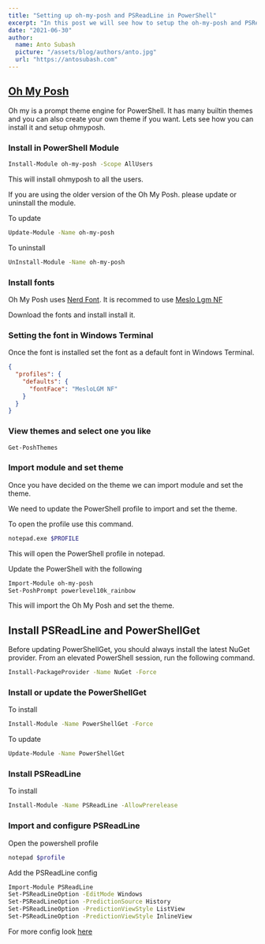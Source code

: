 ```yaml
---
title: "Setting up oh-my-posh and PSReadLine in PowerShell"
excerpt: "In this post we will see how to setup the oh-my-posh and PSReadLine with PowerShell."
date: "2021-06-30"
author:
  name: Anto Subash
  picture: "/assets/blog/authors/anto.jpg"
  url: "https://antosubash.com"
---
```


## [Oh My Posh](https://ohmyposh.dev)

Oh my is a prompt theme engine for PowerShell. It has many builtin themes and you can also create your own theme if you want. Lets see how you can install it and setup ohmyposh.

### Install in PowerShell Module

```bash
Install-Module oh-my-posh -Scope AllUsers
```

This will install ohmyposh to all the users.

If you are using the older version of the Oh My Posh. please update or uninstall the module.

To update

```bash
Update-Module -Name oh-my-posh
```

To uninstall

```bash
UnInstall-Module -Name oh-my-posh
```

### Install fonts

Oh My Posh uses [Nerd Font](https://www.nerdfonts.com/). It is recommed to use [Meslo Lgm NF](https://github.com/ryanoasis/nerd-fonts/releases/download/v2.1.0/Meslo.zip)

Download the fonts and install install it.

### Setting the font in Windows Terminal

Once the font is installed set the font as a default font in Windows Terminal.

```json
{
  "profiles": {
    "defaults": {
      "fontFace": "MesloLGM NF"
    }
  }
}
```

### View themes and select one you like

```bash
Get-PoshThemes
```

### Import module and set theme

Once you have decided on the theme we can import module and set the theme.

We need to update the PowerShell profile to import and set the theme.

To open the profile use this command.

```bash
notepad.exe $PROFILE
```

This will open the PowerShell profile in notepad.

Update the PowerShell with the following

```bash
Import-Module oh-my-posh
Set-PoshPrompt powerlevel10k_rainbow
```

This will import the Oh My Posh and set the theme.

## Install PSReadLine and PowerShellGet

Before updating PowerShellGet, you should always install the latest NuGet provider. From an elevated PowerShell session, run the following command.

```bash
Install-PackageProvider -Name NuGet -Force
```

### Install or update the PowerShellGet

To install

```bash
Install-Module -Name PowerShellGet -Force
```

To update

```bash
Update-Module -Name PowerShellGet
```

### Install PSReadLine

To install

```bash
Install-Module -Name PSReadLine -AllowPrerelease
```

### Import and configure PSReadLine

Open the powershell profile

```bash
notepad $profile
```

Add the PSReadLine config

```bash
Import-Module PSReadLine
Set-PSReadLineOption -EditMode Windows
Set-PSReadLineOption -PredictionSource History
Set-PSReadLineOption -PredictionViewStyle ListView
Set-PSReadLineOption -PredictionViewStyle InlineView
```

For more config look [here](https://github.com/PowerShell/PSReadLine/blob/master/PSReadLine/SamplePSReadLineProfile.ps1)
